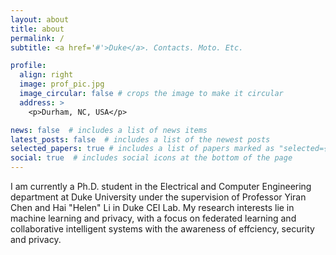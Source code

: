 ```yaml
---
layout: about
title: about
permalink: /
subtitle: <a href='#'>Duke</a>. Contacts. Moto. Etc.

profile:
  align: right
  image: prof_pic.jpg
  image_circular: false # crops the image to make it circular
  address: >
    <p>Durham, NC, USA</p>

news: false  # includes a list of news items
latest_posts: false  # includes a list of the newest posts
selected_papers: true # includes a list of papers marked as "selected={true}"
social: true  # includes social icons at the bottom of the page
---
```


I am currently a Ph.D. student in the Electrical and Computer Engineering department at Duke University under the supervision of Professor Yiran Chen and Hai "Helen" Li in Duke CEI Lab. My research interests lie in machine learning and privacy, with a focus on federated learning and collaborative intelligent systems with the awareness of effciency, security and privacy.